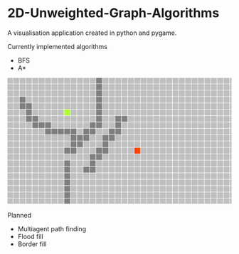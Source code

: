 # 2D-Unweighted-Graph-Algorithms
A visualisation application created in python and pygame.

Currently implemented algorithms
- BFS 
- A*

![](https://github.com/AlexDavicenko/2D-Unweighted-Graph-Algorithms/blob/main/repo/A-Star.gif)

Planned
- Multiagent path finding 
- Flood fill
- Border fill
